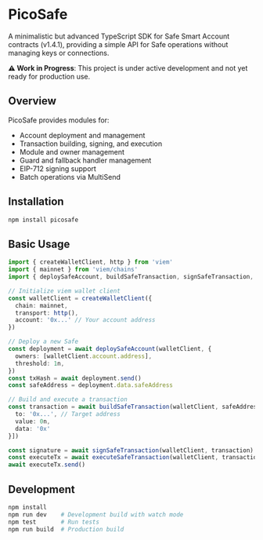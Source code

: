 # PicoSafe

A minimalistic but advanced TypeScript SDK for Safe Smart Account contracts (v1.4.1), providing a simple API for Safe operations without managing keys or connections.

**⚠️ Work in Progress**: This project is under active development and not yet ready for production use.

## Overview

PicoSafe provides modules for:

- Account deployment and management
- Transaction building, signing, and execution
- Module and owner management
- Guard and fallback handler management
- EIP-712 signing support
- Batch operations via MultiSend

## Installation

```bash
npm install picosafe
```

## Basic Usage

```typescript
import { createWalletClient, http } from 'viem'
import { mainnet } from 'viem/chains'
import { deploySafeAccount, buildSafeTransaction, signSafeTransaction, executeSafeTransaction } from 'picosafe'

// Initialize viem wallet client
const walletClient = createWalletClient({
  chain: mainnet,
  transport: http(),
  account: '0x...' // Your account address
})

// Deploy a new Safe
const deployment = await deploySafeAccount(walletClient, {
  owners: [walletClient.account.address],
  threshold: 1n,
})
const txHash = await deployment.send()
const safeAddress = deployment.data.safeAddress

// Build and execute a transaction
const transaction = await buildSafeTransaction(walletClient, safeAddress, [{
  to: '0x...', // Target address
  value: 0n,
  data: '0x'
}])

const signature = await signSafeTransaction(walletClient, transaction)
const executeTx = await executeSafeTransaction(walletClient, transaction, [signature])
await executeTx.send()
```

## Development

```bash
npm install
npm run dev    # Development build with watch mode
npm test       # Run tests
npm run build  # Production build
```
